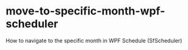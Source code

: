 # move-to-specific-month-wpf-scheduler
How to navigate to the specific month in WPF Schedule (SfScheduler)
